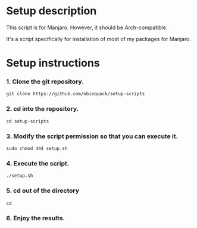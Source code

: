 # Setup description
This script is for Manjaro. However, it should be Arch-compatible.

It's a script specifically for installation of most of my packages for Manjaro.

# Setup instructions

### 1. Clone the git repository.

`git clone https://github.com/obiequack/setup-scripts`

### 2. cd into the repository.

`cd setup-scripts`

### 3. Modify the script permission so that you can execute it.

`sudo chmod 444 setup.sh`

### 4. Execute the script.

`./setup.sh`

### 5. cd out of the directory

`cd`

### 6. Enjoy the results.
